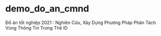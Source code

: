 # demo_do_an_cmnd
Đồ án tốt nghiệp 2021 : Nghiên Cứu, Xây Dựng Phương Pháp Phân Tách Vùng Thông Tin Trong Thẻ ID
